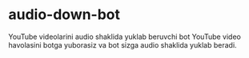 # audio-down-bot
YouTube videolarini audio shaklida yuklab beruvchi bot
YouTube video havolasini botga yuborasiz va bot sizga audio shaklida yuklab beradi.
